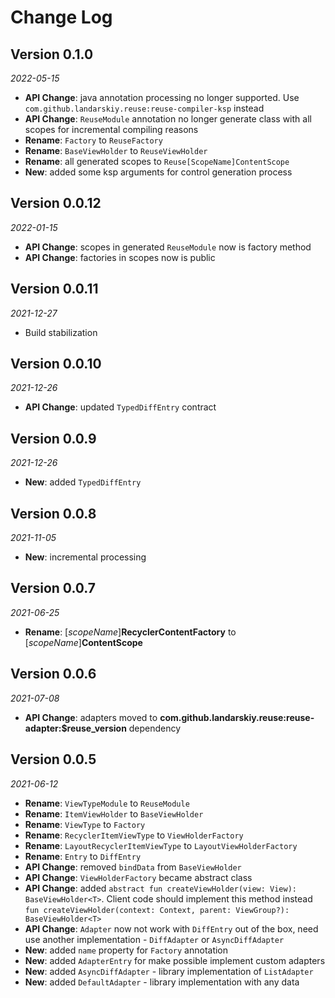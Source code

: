 Change Log
==========
## Version 0.1.0

_2022-05-15_

* **API Change**: java annotation processing no longer supported. Use `com.github.landarskiy.reuse:reuse-compiler-ksp` instead
* **API Change**: `ReuseModule` annotation no longer generate class with all scopes for incremental compiling reasons
* **Rename**: `Factory` to `ReuseFactory`
* **Rename**: `BaseViewHolder` to `ReuseViewHolder`
* **Rename**: all generated scopes to `Reuse[ScopeName]ContentScope`
* **New**: added some ksp arguments for control generation process

## Version 0.0.12

_2022-01-15_

* **API Change**: scopes in generated `ReuseModule` now is factory method
* **API Change**: factories in scopes now is public

## Version 0.0.11

_2021-12-27_

* Build stabilization

## Version 0.0.10

_2021-12-26_

* **API Change**: updated `TypedDiffEntry` contract

## Version 0.0.9

_2021-12-26_

* **New**: added `TypedDiffEntry`

## Version 0.0.8

_2021-11-05_

* **New**: incremental processing

## Version 0.0.7

_2021-06-25_

* **Rename**: [_scopeName_]**RecyclerContentFactory** to [_scopeName_]**ContentScope**

## Version 0.0.6

_2021-07-08_

*  **API Change**:  adapters moved to **com.github.landarskiy.reuse:reuse-adapter:$reuse_version** dependency

## Version 0.0.5

_2021-06-12_

* **Rename**: `ViewTypeModule` to `ReuseModule`
* **Rename**: `ItemViewHolder` to `BaseViewHolder`
* **Rename**: `ViewType` to `Factory`
* **Rename**: `RecyclerItemViewType` to `ViewHolderFactory`
* **Rename**: `LayoutRecyclerItemViewType` to `LayoutViewHolderFactory`
* **Rename**: `Entry` to `DiffEntry`
* **API Change**: removed `bindData` from `BaseViewHolder`
* **API Change**: `ViewHolderFactory` became abstract class
* **API Change**: added `abstract fun createViewHolder(view: View): BaseViewHolder<T>`. Client code should implement this method instead `fun createViewHolder(context: Context, parent: ViewGroup?): BaseViewHolder<T>`
* **API Change**: `Adapter` now not work with `DiffEntry` out of the box, need use another implementation - `DiffAdapter` or `AsyncDiffAdapter`
* **New**: added `name` property for `Factory` annotation
* **New**: added `AdapterEntry` for make possible implement custom adapters
* **New**: added `AsyncDiffAdapter` - library implementation of `ListAdapter`
* **New**: added `DefaultAdapter` - library implementation with any data
